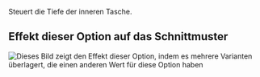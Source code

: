 Steuert die Tiefe der inneren Tasche.

## Effekt dieser Option auf das Schnittmuster

![Dieses Bild zeigt den Effekt dieser Option, indem es mehrere Varianten überlagert, die einen anderen Wert für diese Option haben](carlton_innerpocketdepth_sample.svg "Effekt dieser Option auf das Schnittmuster")
